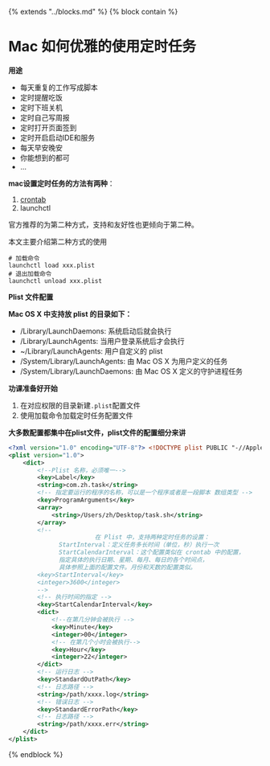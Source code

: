 {%  extends "../blocks.md"  %}
{%  block contain  %}

# Mac 如何优雅的使用定时任务

**用途**

- 每天重复的工作写成脚本
- 定时提醒吃饭
- 定时下班关机
- 定时自己写周报
- 定时打开页面签到
- 定时开启启动IDE和服务
- 每天早安晚安
- 你能想到的都可
- ...

**mac设置定时任务的方法有两种**：

1. [crontab](https://linuxtools-rst.readthedocs.io/zh_CN/latest/tool/crontab.html)
2. launchctl

官方推荐的为第二种方式，支持和友好性也更倾向于第二种。

本文主要介绍第二种方式的使用

```shell
# 加载命令
launchctl load xxx.plist
# 退出加载命令
launchctl unload xxx.plist
```

**Plist 文件配置**

**Mac OS X 中支持放 plist 的目录如下：**

- /Library/LaunchDaemons: 系统启动后就会执行
- /Library/LaunchAgents: 当用户登录系统后才会执行
- ~/Library/LaunchAgents: 用户自定义的 plist
- /System/Library/LaunchAgents: 由 Mac OS X 为用户定义的任务
- /System/Library/LaunchDaemons: 由 Mac OS X 定义的守护进程任务

**功课准备好开始**

1. 在对应权限的目录新建`.plist`配置文件
2. 使用加载命令加载定时任务配置文件

**大多数配置都集中在plist文件，plist文件的配置细分来讲**

```xml
<?xml version="1.0" encoding="UTF-8"?> <!DOCTYPE plist PUBLIC "-//Apple//DTD PLIST 1.0//EN" "http://www.apple.com/DTDs/PropertyList-1.0.dtd"> 
<plist version="1.0">
    <dict>
        <!--Plist 名称，必须唯一--> 
        <key>Label</key>
        <string>com.zh.task</string> 
        <!-- 指定要运行的程序的名称，可以是一个程序或者是一段脚本 数组类型 -->   
        <key>ProgramArguments</key>
        <array>
            <string>/Users/zh/Desktop/task.sh</string> 
        </array>
        <!--
   						在 Plist 中，支持两种定时任务的设置：
              StartInterval：定义任务多长时间（单位，秒）执行一次
              StartCalendarInterval：这个配置类似在 crontab 中的配置，
              指定具体的执行日期、星期、每月、每日的各个时间点，
              具体参照上面的配置文件。月份和天数的配置类似。
        <key>StartInterval</key>
        <integer>3600</integer> 
        --> 
        <!-- 执行时间的指定 --> 
        <key>StartCalendarInterval</key> 
        <dict> 
            <!--在第几分钟会被执行 -->
            <key>Minute</key>
            <integer>00</integer>
            <!-- 在第几个小时会被执行-->
            <key>Hour</key> 
            <integer>22</integer> 
        </dict>
        <!-- 运行日志 -->
        <key>StandardOutPath</key>
        <!-- 日志路径 -->
        <string>/path/xxxx.log</string>
        <!-- 错误日志 -->
        <key>StandardErrorPath</key> 
        <!-- 日志路径 -->
        <string>/path/xxxx.err</string>
    </dict> 
</plist>
```





{%  endblock   %}